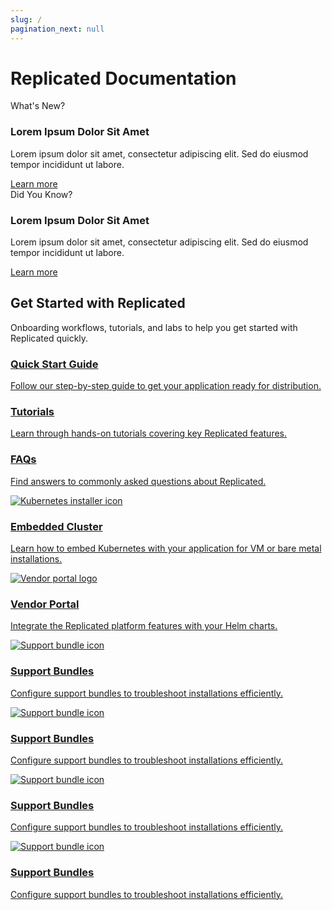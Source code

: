 ```yaml
---
slug: /
pagination_next: null
---  
```


# Replicated Documentation

<div class="highlight-cards">
  <div class="highlight-card">
    <div class="highlight-card-label">What's New?</div>
    <h3 class="highlight-card-title">Lorem Ipsum Dolor Sit Amet</h3>
    <p class="highlight-card-text">Lorem ipsum dolor sit amet, consectetur adipiscing elit. Sed do eiusmod tempor incididunt ut labore.</p>
    <a href="#" class="highlight-card-link">Learn more</a>
  </div>
  <div class="highlight-card">
    <div class="highlight-card-label">Did You Know?</div>
    <h3 class="highlight-card-title">Lorem Ipsum Dolor Sit Amet</h3>
    <p class="highlight-card-text">Lorem ipsum dolor sit amet, consectetur adipiscing elit. Sed do eiusmod tempor incididunt ut labore.</p>
    <a href="#" class="highlight-card-link">Learn more</a>
  </div>
</div>

<section class="hero-section">
  <div class="hero-content">
    <h2 class="hero-title">Get Started with Replicated</h2>
    <p class="hero-description">Onboarding workflows, tutorials, and labs to help you get started with Replicated quickly.</p>
  </div>
  <div class="hero-cards">
    <a href="/vendor/replicated-onboarding" class="hero-card">
      <h3 class="hero-card-title">Quick Start Guide</h3>
      <p class="hero-card-text">Follow our step-by-step guide to get your application ready for distribution.</p>
    </a>
    <a href="/vendor/tutorial-embedded-cluster-setup" class="hero-card">
      <h3 class="hero-card-title">Tutorials</h3>
      <p class="hero-card-text">Learn through hands-on tutorials covering key Replicated features.</p>
    </a>
    <a href="/vendor/kots-faq" class="hero-card">
      <h3 class="hero-card-title">FAQs</h3>
      <p class="hero-card-text">Find answers to commonly asked questions about Replicated.</p>
    </a>
  </div>
</section>

<!-- <section class="tile__container">
 <ul id="whats-new">
    <li class="tile__header">
        <img src="/images/icons/chat_bubble.png" alt="chat bubble icon" width="55px" height="55px"></img>
        <p>What's New?</p>
    </li>
    <li>
        <h3>Configure the Kubelet with Embedded Cluster</h3>
        <p>Use the Embedded Cluster Config to change the Kubelet configuration based on your application's needs.</p>
    </li>
    <li>
      <a href="/reference/embedded-config#configure-the-kubelet">Learn more</a>
    </li>
  </ul>
  <ul id="did-you-know">
    <li class="tile__header">
        <img src="/images/icons/lightbulb.png" alt="lightbulb icon" width="55px" height="55px"></img>
        <p>Did You Know?</p>
    </li>
    <li>
        <h3>Customize the SDK with Helm Values</h3>
        <p>The Replicated SDK's Helm values support various configuration options, like adding custom annotations across all resources, defining container resource requirements, and more.</p>
    </li>
    <li>
      <a href="/vendor/replicated-sdk-customizing">Learn more</a>
    </li>
  </ul>
</section>
<section class="tile__container">
<ul>
    <li class="tile__header">
        <img src="images/icons/alien_vault.png" alt="ufo icon" width="55px" height="55px"></img>
        <p>Getting Started with Replicated</p>
    </li>
    <li>
        <p>Onboarding workflows, tutorials, and labs to help you get started with Replicated quickly.</p>
    </li>
    <li>
      <a href="intro-replicated">Introduction to Replicated</a>
    </li>
    <li>
      <a href="/vendor/kots-faq">Replicated FAQs</a>
    </li>
    <li>
      <a href="/vendor/replicated-onboarding">Replicated Onboarding</a>
    </li>
    <li>
      <a href="/vendor/tutorial-embedded-cluster-setup">Tutorials</a>
    </li>
  </ul>
</section>
<section class="tile__container">
<ul>
    <li class="tile__header">
        <img src="images/icons/vendor_portal_1.png" alt="vendor portal icon" width="55px" height="55px"></img>
        <p>Vendor Platform</p>
    </li>
    <li>
        <p>Create and manage your account and team.</p>
    </li>
    <li>
      <a href="/vendor/vendor-portal-creating-account">Create a Vendor Account</a>
    </li>
    <li>
      <a href="/vendor/team-management#invite-members">Manage Team Members</a>
    </li>
    <li>
      <a href="/vendor/team-management-rbac-configuring">Configure RBAC Policies</a>
    </li>
  </ul>
  <ul>
    <li class="tile__header">
        <img src="images/icons/release.png" alt="rocket ship icon" width="55px" height="55px"></img>
        <p>Compatibility Matrix</p>
    </li>
    <li>
        <p>Rapidly create Kubernetes clusters, including OpenShift.</p>
    </li>
    <li>
      <a href="/vendor/testing-about">About Compatibility Matrix</a>
    </li>
    <li>
      <a href="/vendor/testing-how-to">Use Compatibility Matrix</a>
    </li>
    <li>
      <a href="/vendor/testing-supported-clusters">Supported Cluster Types</a>
    </li>
    <li>
      <a href="/vendor/testing-cluster-addons">Cluster Add-ons</a>
    </li>
    <li>
      <a href="/vendor/ci-workflows">Recommended CI/CD Workflows</a>
    </li>
  </ul>
  </section>
<section class="tile__container">
  <ul>
    <li class="tile__header">
        <img src="images/icons/helm-logo.png" alt="helm logo" id="helm"></img>
        <p>Helm Charts</p>
    </li>
    <li>
        <p>Distribute Helm charts with Replicated.</p>
    </li>
    <li>
      <a href="/vendor/install-with-helm">Install with Helm</a>
    </li>
    <li>
      <a href="/vendor/helm-install-release">Package a Helm Chart for a Release</a>
    </li>
    <li>
      <a href="/vendor/replicated-sdk-overview">About the Replicated SDK</a>
    </li>
  </ul>
    </section>
<section class="tile__container">
  <ul>
    <li class="tile__header">
        <img src="images/icons/admin.png" alt="kots icon"></img>
        <p>Replicated KOTS</p>
    </li>
    <li>
        <p>A kubectl plugin and in-cluster Admin Console that installs applications in customer-controlled environments.</p>
    </li>
    <li>
      <a href="intro-kots">Introduction to KOTS</a>
    </li>
    <li>
      <a href="/vendor/helm-native-about">About Distributing Helm Charts with KOTS</a>
    </li>
  </ul>
  <ul>
    <li class="tile__header">
        <img src="images/icons/k8s_installer.png" alt="installer icon"></img>
        <p>Embedded Cluster</p>
    </li>
    <li>
        <p>Embed Kubernetes with your application to support installations on VMs or bare metal servers.</p>
    </li>
    <li>
      <a href="/vendor/embedded-overview">Embedded Cluster Overview</a>
    </li>
    <li>
      <a href="/enterprise/installing-embedded">Install with Embedded Cluster</a>
    </li>
    <li>
      <a href="/vendor/tutorial-embedded-cluster-setup">Tutorial: Deploy a Helm Chart on a VM with Embedded Cluster</a>
    </li>
  </ul>
</section>
<section class="tile__container">
  <ul>
    <li class="tile__header">
        <img src="images/icons/dashboard_1.png" alt="dashboard icon" width="55px" height="55px"></img>
        <p>Insights and Telemetry</p>
    </li>
    <li>
        <p>Get insights on installed instances of your application.</p>
    </li>
    <li>
      <a href="/vendor/instance-insights-event-data">About Instance and Event Data</a>
    </li>
    <li>
      <a href="/vendor/customer-adoption">Adoption Report</a>
    </li>
    <li>
      <a href="/vendor/instance-insights-details">Instance Details</a>
    </li>
    <li>
      <a href="/vendor/custom-metrics">Configure Custom Metrics</a>
    </li>
  </ul>
  <ul>
    <li class="tile__header">
        <img src="images/icons/vendor_portal_2.png" alt="vendor portal icon" width="55px" height="55px"></img>
        <p>Channels and Releases</p>
    </li>
    <li>
        <p>Manage application releases with the vendor platform.</p>
    </li>
    <li>
      <a href="/vendor/releases-about">About Channels and Releases</a>
    </li>
    <li>
      <a href="/vendor/releases-creating-releases">Manage Releases with the Vendor Portal</a>
    </li>
    <li>
      <a href="/vendor/releases-creating-cli">Manage Releases with the CLI</a>
    </li>
  </ul>
  <ul>
    <li class="tile__header">
        <img src="images/icons/licensing.png" alt="dashboard icon" width="55px" height="55px"></img>
        <p>Customer Licensing</p>
    </li>
    <li>
        <p>Create, customize, and issue customer licenses.</p>
    </li>
    <li>
      <a href="/vendor/licenses-about">About Customers</a>
    </li>
    <li>
      <a href="/vendor/releases-creating-customer">Create and Manage Customers</a>
    </li>
    <li>
      <a href="/vendor/licenses-adding-custom-fields">Manage Customer License Fields</a>
    </li>
  </ul>
</section>
<section class="tile__container">
  <ul>
    <li class="tile__header">
        <img src="images/icons/checklist.png" alt="checklist icon" width="55px" height="55px"></img>
        <p>Preflight Checks</p>
    </li>
    <li>
        <p>Define and verify installation environment requirements.</p>
    </li>
    <li>
      <a href="/vendor/preflight-defining">Define Preflight Checks</a>
    </li>
    <li>
      <a href="/vendor/preflight-running">Run Preflight Checks for Helm Installations</a>
    </li>
    <li>
      <a href="/vendor/tutorial-preflight-helm-setup">Preflight Checks Tutorial for Helm Charts</a>
    </li>
    <li>
      <a href="https://play.instruqt.com/embed/replicated/tracks/avoiding-installation-pitfalls?token=em_gJjtIzzTTtdd5RFG">Preflight Checks Lab in Instruqt</a>
    </li>
  </ul>
  <ul>
    <li class="tile__header">
        <img src="images/icons/support_bundle.png" alt="support bundle icon" width="55px" height="55px"></img>
        <p>Support Bundles</p>
    </li>
    <li>
        <p>Gather information about customer environments for troubleshooting.</p>
    </li>
    <li>
      <a href="vendor/support-bundle-customizing">Add and Customize Support Bundles</a>
    </li>
    <li>
      <a href="/vendor/support-host-support-bundles">Configure Host Support Bundles</a>
    </li>
    <li>
      <a href="/vendor/support-bundle-generating">Generate Support Bundles</a>
    </li>
    <li>
      <a href="https://play.instruqt.com/embed/replicated/tracks/closing-information-gap?token=em_MO2XXCz3bAgwtEca">Support Bundles Lab in Instruqt</a>
    </li>
  </ul>
</section>
<section class="tile__container">
  <ul>
    <li class="tile__header">
        <img src="images/icons/tools.png" alt="carpenter tools icon" width="55px" height="55px"></img>
        <p>Developer Tools</p>
    </li>
    <li>
        <p>APIs, CLIs, and an SDK for interacting with the Replicated platform.</p>
    </li>
    <li>
      <a href="/reference/replicated-cli-installing">Install the Replicated CLI</a>
    </li>
    <li>
      <a href="/reference/vendor-api-using">Use the Vendor API v3</a>
    </li>
    <li>
      <a href="/reference/kots-cli-getting-started">Install the KOTS CLI</a>
    </li>
    <li>
      <a href="/vendor/replicated-sdk-overview">Replicated SDK</a>
    </li>
    <li>
      <a href="/reference/replicated-sdk-apis">Replicated SDK API</a>
    </li>
  </ul>
</section> -->
<section>
  <!-- <h2>Product Documentation</h2> -->
  <div class="card-grid">
    <a href="/vendor/embedded-overview" class="card-link">
      <img src="/images/icons/k8s_installer-red.svg" alt="Kubernetes installer icon" class="card-logo card-logo-light" />
      <!-- <img src="/images/icons/k8s_installer_white.svg" alt="Kubernetes installer icon" class="card-logo card-logo-dark" /> -->
      <h3 class="card-title">Embedded Cluster</h3>
      <p class="card-text">Learn how to embed Kubernetes with your application for VM or bare metal installations.</p>
    </a>
    <a href="/vendor/replicated-sdk-overview" class="card-link">
      <img src="/images/icons/vendor_portal_1-red.svg" alt="Vendor portal logo" class="card-logo" />
      <h3 class="card-title">Vendor Portal</h3>
      <p class="card-text">Integrate the Replicated platform features with your Helm charts.</p>
    </a>
    <a href="/vendor/support-bundle-customizing" class="card-link">
      <img src="/images/icons/support_bundle-red.svg" alt="Support bundle icon" class="card-logo" />
      <h3 class="card-title">Support Bundles</h3>
      <p class="card-text">Configure support bundles to troubleshoot installations efficiently.</p>
    </a>
    <a href="/vendor/support-bundle-customizing" class="card-link">
      <img src="/images/icons/support_bundle-red.svg" alt="Support bundle icon" class="card-logo" />
      <h3 class="card-title">Support Bundles</h3>
      <p class="card-text">Configure support bundles to troubleshoot installations efficiently.</p>
    </a>
    <a href="/vendor/support-bundle-customizing" class="card-link">
      <img src="/images/icons/support_bundle-red.svg" alt="Support bundle icon" class="card-logo" />
      <h3 class="card-title">Support Bundles</h3>
      <p class="card-text">Configure support bundles to troubleshoot installations efficiently.</p>
    </a>
    <a href="/vendor/support-bundle-customizing" class="card-link">
      <img src="/images/icons/support_bundle-red.svg" alt="Support bundle icon" class="card-logo" />
      <h3 class="card-title">Support Bundles</h3>
      <p class="card-text">Configure support bundles to troubleshoot installations efficiently.</p>
    </a>
  </div>
</section>